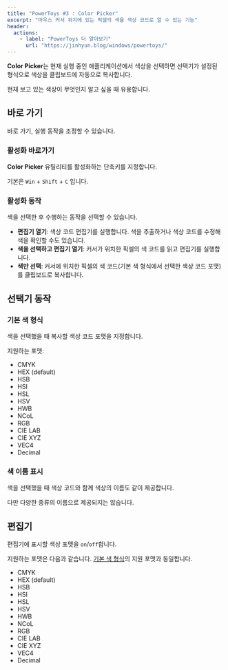 ```yaml
---
title: "PowerToys #3 : Color Picker"
excerpt: "마우스 커서 위치에 있는 픽셀의 색을 색상 코드로 알 수 있는 기능"
header:
  actions:
    - label: "PowerToys 더 알아보기"
      url: "https://jinhyun.blog/windows/powertoys/"
---
```


**Color Picker**는 현재 실행 중인 애플리케이션에서 색상을 선택하면 선택기가 설정된 형식으로 색상을 클립보드에 자동으로 복사합니다.

현재 보고 있는 색상이 무엇인지 알고 싶을 때 유용합니다.

## 바로 가기

바로 가기, 실행 동작을 조정할 수 있습니다.

### 활성화 바로가기

**Color Picker** 유틸리티를 활성화하는 단축키를 지정합니다.

기본은 `Win` + `Shift` + `C` 입니다.

### 활성화 동작

색을 선택한 후 수행하는 동작을 선택할 수 있습니다.

- **편집기 열기**: 색상 코드 편집기를 실행합니다. 색을 추출하거나 색상 코드를 수정해 색을 확인할 수도 있습니다.
- **색을 선택하고 편집기 열기**: 커서가 위치한 픽셀의 색 코드를 읽고 편집기를 실행합니다.
- **색만 선택**: 커서에 위치한 픽셀의 색 코드(기본 색 형식에서 선택한 색상 코드 포맷)를 클립보드로 복사합니다.

## 선택기 동작

### 기본 색 형식

색을 선택했을 때 복사할 색상 코드 포맷을 지정합니다.

지원하는 포맷:

- CMYK
- HEX (default)
- HSB
- HSI
- HSL
- HSV
- HWB
- NCoL
- RGB
- CIE LAB
- CIE XYZ
- VEC4
- Decimal

### 색 이름 표시

색을 선택했을 때 색상 코드와 함께 색상의 이름도 같이 제공합니다.

다만 다양한 종류의 이름으로 제공되지는 않습니다.

## 편집기

편집기에 표시할 색상 포맷을 `on`/`off`합니다.

지원하는 포맷은 다음과 같습니다. [기본 색 형식](#기본-색-형식)의 지원 포맷과 동일합니다.

- CMYK
- HEX (default)
- HSB
- HSI
- HSL
- HSV
- HWB
- NCoL
- RGB
- CIE LAB
- CIE XYZ
- VEC4
- Decimal

